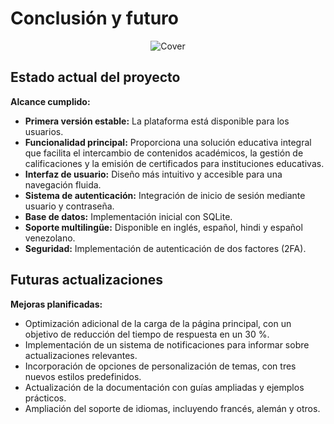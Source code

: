 # **Conclusión y futuro**

<div align="center">
   <img src="../img/future.gif" alt="Cover">
</div>

## **Estado actual del proyecto**

**Alcance cumplido:**

- **Primera versión estable:** La plataforma está disponible para los usuarios.  
- **Funcionalidad principal:** Proporciona una solución educativa integral que facilita el intercambio de contenidos académicos, la gestión de calificaciones y la emisión de certificados para instituciones educativas.  
- **Interfaz de usuario:** Diseño más intuitivo y accesible para una navegación fluida.  
- **Sistema de autenticación:** Integración de inicio de sesión mediante usuario y contraseña.  
- **Base de datos:** Implementación inicial con SQLite.  
- **Soporte multilingüe:** Disponible en inglés, español, hindi y español venezolano.  
- **Seguridad:** Implementación de autenticación de dos factores (2FA).  

## **Futuras actualizaciones**

**Mejoras planificadas:**

- Optimización adicional de la carga de la página principal, con un objetivo de reducción del tiempo de respuesta en un 30 %.  
- Implementación de un sistema de notificaciones para informar sobre actualizaciones relevantes.  
- Incorporación de opciones de personalización de temas, con tres nuevos estilos predefinidos.  
- Actualización de la documentación con guías ampliadas y ejemplos prácticos.  
- Ampliación del soporte de idiomas, incluyendo francés, alemán y otros.  
